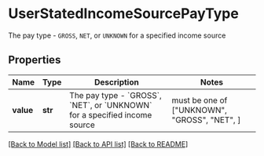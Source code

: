 # UserStatedIncomeSourcePayType

The pay type - `GROSS`, `NET`, or `UNKNOWN` for a specified income source

## Properties
Name | Type | Description | Notes
------------ | ------------- | ------------- | -------------
**value** | **str** | The pay type - &#x60;GROSS&#x60;, &#x60;NET&#x60;, or &#x60;UNKNOWN&#x60; for a specified income source |  must be one of ["UNKNOWN", "GROSS", "NET", ]

[[Back to Model list]](../README.md#documentation-for-models) [[Back to API list]](../README.md#documentation-for-api-endpoints) [[Back to README]](../README.md)


